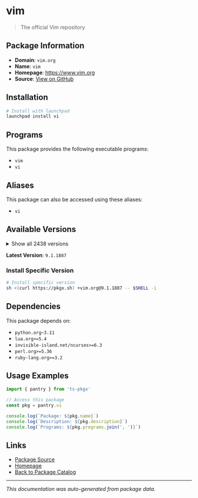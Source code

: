 # vim

> The official Vim repository

## Package Information

- **Domain**: `vim.org`
- **Name**: `vim`
- **Homepage**: https://www.vim.org
- **Source**: [View on GitHub](https://github.com/pkgxdev/pantry/tree/main/projects/vim.org/package.yml)

## Installation

```bash
# Install with launchpad
launchpad install vi
```

## Programs

This package provides the following executable programs:

- `vim`
- `vi`

## Aliases

This package can also be accessed using these aliases:

- `vi`

## Available Versions

<details>
<summary>Show all 2438 versions</summary>

- `9.1.1887`, `9.1.1886`, `9.1.1885`, `9.1.1884`, `9.1.1883`
- `9.1.1882`, `9.1.1881`, `9.1.1880`, `9.1.1879`, `9.1.1877`
- `9.1.1876`, `9.1.1875`, `9.1.1874`, `9.1.1872`, `9.1.1871`
- `9.1.1870`, `9.1.1869`, `9.1.1868`, `9.1.1867`, `9.1.1866`
- `9.1.1865`, `9.1.1864`, `9.1.1863`, `9.1.1862`, `9.1.1861`
- `9.1.1860`, `9.1.1858`, `9.1.1857`, `9.1.1856`, `9.1.1855`
- `9.1.1854`, `9.1.1853`, `9.1.1851`, `9.1.1850`, `9.1.1849`
- `9.1.1848`, `9.1.1847`, `9.1.1846`, `9.1.1843`, `9.1.1842`
- `9.1.1841`, `9.1.1840`, `9.1.1839`, `9.1.1838`, `9.1.1837`
- `9.1.1836`, `9.1.1835`, `9.1.1834`, `9.1.1833`, `9.1.1832`
- `9.1.1831`, `9.1.1830`, `9.1.1829`, `9.1.1828`, `9.1.1827`
- `9.1.1826`, `9.1.1825`, `9.1.1823`, `9.1.1822`, `9.1.1821`
- `9.1.1820`, `9.1.1819`, `9.1.1818`, `9.1.1817`, `9.1.1816`
- `9.1.1815`, `9.1.1814`, `9.1.1813`, `9.1.1812`, `9.1.1811`
- `9.1.1810`, `9.1.1809`, `9.1.1808`, `9.1.1807`, `9.1.1806`
- `9.1.1805`, `9.1.1804`, `9.1.1803`, `9.1.1802`, `9.1.1801`
- `9.1.1800`, `9.1.1799`, `9.1.1798`, `9.1.1797`, `9.1.1796`
- `9.1.1795`, `9.1.1793`, `9.1.1792`, `9.1.1791`, `9.1.1790`
- `9.1.1789`, `9.1.1788`, `9.1.1787`, `9.1.1786`, `9.1.1785`
- `9.1.1784`, `9.1.1783`, `9.1.1782`, `9.1.1781`, `9.1.1780`
- `9.1.1779`, `9.1.1778`, `9.1.1777`, `9.1.1776`, `9.1.1775`
- `9.1.1774`, `9.1.1773`, `9.1.1772`, `9.1.1771`, `9.1.1770`
- `9.1.1769`, `9.1.1768`, `9.1.1767`, `9.1.1766`, `9.1.1765`
- `9.1.1764`, `9.1.1763`, `9.1.1762`, `9.1.1761`, `9.1.1759`
- `9.1.1758`, `9.1.1756`, `9.1.1755`, `9.1.1754`, `9.1.1753`
- `9.1.1752`, `9.1.1751`, `9.1.1750`, `9.1.1749`, `9.1.1748`
- `9.1.1747`, `9.1.1746`, `9.1.1745`, `9.1.1744`, `9.1.1743`
- `9.1.1742`, `9.1.1741`, `9.1.1740`, `9.1.1739`, `9.1.1738`
- `9.1.1737`, `9.1.1736`, `9.1.1735`, `9.1.1734`, `9.1.1733`
- `9.1.1732`, `9.1.1730`, `9.1.1729`, `9.1.1728`, `9.1.1727`
- `9.1.1726`, `9.1.1725`, `9.1.1724`, `9.1.1723`, `9.1.1722`
- `9.1.1721`, `9.1.1720`, `9.1.1719`, `9.1.1718`, `9.1.1716`
- `9.1.1715`, `9.1.1714`, `9.1.1713`, `9.1.1712`, `9.1.1711`
- `9.1.1710`, `9.1.1709`, `9.1.1708`, `9.1.1707`, `9.1.1706`
- `9.1.1705`, `9.1.1704`, `9.1.1703`, `9.1.1702`, `9.1.1701`
- `9.1.1700`, `9.1.1699`, `9.1.1698`, `9.1.1697`, `9.1.1696`
- `9.1.1695`, `9.1.1694`, `9.1.1693`, `9.1.1692`, `9.1.1691`
- `9.1.1690`, `9.1.1689`, `9.1.1688`, `9.1.1687`, `9.1.1686`
- `9.1.1685`, `9.1.1684`, `9.1.1683`, `9.1.1682`, `9.1.1681`
- `9.1.1680`, `9.1.1678`, `9.1.1677`, `9.1.1676`, `9.1.1675`
- `9.1.1674`, `9.1.1672`, `9.1.1671`, `9.1.1670`, `9.1.1669`
- `9.1.1668`, `9.1.1667`, `9.1.1666`, `9.1.1665`, `9.1.1664`
- `9.1.1663`, `9.1.1662`, `9.1.1661`, `9.1.1660`, `9.1.1659`
- `9.1.1658`, `9.1.1656`, `9.1.1655`, `9.1.1652`, `9.1.1651`
- `9.1.1650`, `9.1.1649`, `9.1.1648`, `9.1.1646`, `9.1.1645`
- `9.1.1644`, `9.1.1643`, `9.1.1642`, `9.1.1641`, `9.1.1640`
- `9.1.1639`, `9.1.1638`, `9.1.1637`, `9.1.1636`, `9.1.1635`
- `9.1.1634`, `9.1.1633`, `9.1.1632`, `9.1.1631`, `9.1.1630`
- `9.1.1629`, `9.1.1628`, `9.1.1627`, `9.1.1626`, `9.1.1625`
- `9.1.1624`, `9.1.1623`, `9.1.1622`, `9.1.1621`, `9.1.1620`
- `9.1.1619`, `9.1.1618`, `9.1.1617`, `9.1.1616`, `9.1.1615`
- `9.1.1614`, `9.1.1613`, `9.1.1612`, `9.1.1611`, `9.1.1610`
- `9.1.1609`, `9.1.1608`, `9.1.1607`, `9.1.1606`, `9.1.1605`
- `9.1.1604`, `9.1.1603`, `9.1.1602`, `9.1.1601`, `9.1.1600`
- `9.1.1599`, `9.1.1598`, `9.1.1597`, `9.1.1596`, `9.1.1595`
- `9.1.1594`, `9.1.1593`, `9.1.1592`, `9.1.1591`, `9.1.1590`
- `9.1.1589`, `9.1.1588`, `9.1.1587`, `9.1.1586`, `9.1.1585`
- `9.1.1584`, `9.1.1583`, `9.1.1582`, `9.1.1581`, `9.1.1580`
- `9.1.1579`, `9.1.1578`, `9.1.1577`, `9.1.1576`, `9.1.1575`
- `9.1.1574`, `9.1.1573`, `9.1.1572`, `9.1.1571`, `9.1.1569`
- `9.1.1568`, `9.1.1567`, `9.1.1566`, `9.1.1565`, `9.1.1564`
- `9.1.1563`, `9.1.1562`, `9.1.1561`, `9.1.1560`, `9.1.1559`
- `9.1.1558`, `9.1.1557`, `9.1.1556`, `9.1.1555`, `9.1.1554`
- `9.1.1553`, `9.1.1552`, `9.1.1551`, `9.1.1550`, `9.1.1549`
- `9.1.1548`, `9.1.1547`, `9.1.1546`, `9.1.1545`, `9.1.1544`
- `9.1.1543`, `9.1.1542`, `9.1.1541`, `9.1.1540`, `9.1.1539`
- `9.1.1538`, `9.1.1537`, `9.1.1536`, `9.1.1535`, `9.1.1534`
- `9.1.1533`, `9.1.1532`, `9.1.1531`, `9.1.1530`, `9.1.1529`
- `9.1.1528`, `9.1.1527`, `9.1.1526`, `9.1.1525`, `9.1.1524`
- `9.1.1522`, `9.1.1521`, `9.1.1520`, `9.1.1519`, `9.1.1518`
- `9.1.1517`, `9.1.1516`, `9.1.1515`, `9.1.1514`, `9.1.1513`
- `9.1.1512`, `9.1.1511`, `9.1.1510`, `9.1.1509`, `9.1.1508`
- `9.1.1507`, `9.1.1506`, `9.1.1504`, `9.1.1503`, `9.1.1502`
- `9.1.1501`, `9.1.1500`, `9.1.1499`, `9.1.1498`, `9.1.1497`
- `9.1.1496`, `9.1.1495`, `9.1.1494`, `9.1.1493`, `9.1.1492`
- `9.1.1491`, `9.1.1490`, `9.1.1489`, `9.1.1488`, `9.1.1487`
- `9.1.1486`, `9.1.1485`, `9.1.1484`, `9.1.1483`, `9.1.1482`
- `9.1.1481`, `9.1.1479`, `9.1.1478`, `9.1.1477`, `9.1.1476`
- `9.1.1475`, `9.1.1474`, `9.1.1473`, `9.1.1472`, `9.1.1471`
- `9.1.1470`, `9.1.1469`, `9.1.1468`, `9.1.1467`, `9.1.1466`
- `9.1.1465`, `9.1.1464`, `9.1.1463`, `9.1.1462`, `9.1.1460`
- `9.1.1459`, `9.1.1458`, `9.1.1457`, `9.1.1456`, `9.1.1455`
- `9.1.1454`, `9.1.1453`, `9.1.1452`, `9.1.1451`, `9.1.1450`
- `9.1.1449`, `9.1.1448`, `9.1.1447`, `9.1.1446`, `9.1.1445`
- `9.1.1444`, `9.1.1443`, `9.1.1442`, `9.1.1441`, `9.1.1440`
- `9.1.1439`, `9.1.1438`, `9.1.1436`, `9.1.1435`, `9.1.1434`
- `9.1.1433`, `9.1.1432`, `9.1.1431`, `9.1.1430`, `9.1.1429`
- `9.1.1428`, `9.1.1427`, `9.1.1426`, `9.1.1425`, `9.1.1424`
- `9.1.1423`, `9.1.1422`, `9.1.1421`, `9.1.1420`, `9.1.1419`
- `9.1.1418`, `9.1.1416`, `9.1.1415`, `9.1.1413`, `9.1.1412`
- `9.1.1411`, `9.1.1410`, `9.1.1409`, `9.1.1408`, `9.1.1407`
- `9.1.1406`, `9.1.1405`, `9.1.1404`, `9.1.1403`, `9.1.1402`
- `9.1.1401`, `9.1.1400`, `9.1.1399`, `9.1.1398`, `9.1.1397`
- `9.1.1396`, `9.1.1395`, `9.1.1394`, `9.1.1393`, `9.1.1391`
- `9.1.1390`, `9.1.1389`, `9.1.1388`, `9.1.1387`, `9.1.1386`
- `9.1.1384`, `9.1.1383`, `9.1.1382`, `9.1.1381`, `9.1.1380`
- `9.1.1379`, `9.1.1378`, `9.1.1377`, `9.1.1376`, `9.1.1374`
- `9.1.1373`, `9.1.1372`, `9.1.1371`, `9.1.1370`, `9.1.1369`
- `9.1.1368`, `9.1.1367`, `9.1.1366`, `9.1.1365`, `9.1.1364`
- `9.1.1363`, `9.1.1362`, `9.1.1361`, `9.1.1360`, `9.1.1359`
- `9.1.1358`, `9.1.1357`, `9.1.1356`, `9.1.1355`, `9.1.1354`
- `9.1.1353`, `9.1.1352`, `9.1.1351`, `9.1.1350`, `9.1.1349`
- `9.1.1348`, `9.1.1347`, `9.1.1346`, `9.1.1344`, `9.1.1343`
- `9.1.1342`, `9.1.1341`, `9.1.1340`, `9.1.1339`, `9.1.1338`
- `9.1.1337`, `9.1.1336`, `9.1.1334`, `9.1.1333`, `9.1.1332`
- `9.1.1330`, `9.1.1329`, `9.1.1328`, `9.1.1327`, `9.1.1326`
- `9.1.1325`, `9.1.1324`, `9.1.1323`, `9.1.1322`, `9.1.1321`
- `9.1.1320`, `9.1.1319`, `9.1.1318`, `9.1.1317`, `9.1.1316`
- `9.1.1315`, `9.1.1314`, `9.1.1313`, `9.1.1312`, `9.1.1311`
- `9.1.1310`, `9.1.1309`, `9.1.1308`, `9.1.1307`, `9.1.1306`
- `9.1.1305`, `9.1.1304`, `9.1.1302`, `9.1.1301`, `9.1.1300`
- `9.1.1299`, `9.1.1298`, `9.1.1297`, `9.1.1296`, `9.1.1295`
- `9.1.1294`, `9.1.1293`, `9.1.1292`, `9.1.1291`, `9.1.1290`
- `9.1.1289`, `9.1.1288`, `9.1.1287`, `9.1.1286`, `9.1.1285`
- `9.1.1284`, `9.1.1283`, `9.1.1282`, `9.1.1280`, `9.1.1279`
- `9.1.1278`, `9.1.1276`, `9.1.1275`, `9.1.1274`, `9.1.1273`
- `9.1.1272`, `9.1.1271`, `9.1.1270`, `9.1.1269`, `9.1.1268`
- `9.1.1267`, `9.1.1266`, `9.1.1265`, `9.1.1264`, `9.1.1263`
- `9.1.1262`, `9.1.1261`, `9.1.1260`, `9.1.1259`, `9.1.1258`
- `9.1.1257`, `9.1.1256`, `9.1.1255`, `9.1.1254`, `9.1.1252`
- `9.1.1251`, `9.1.1250`, `9.1.1249`, `9.1.1248`, `9.1.1247`
- `9.1.1246`, `9.1.1245`, `9.1.1244`, `9.1.1243`, `9.1.1242`
- `9.1.1241`, `9.1.1240`, `9.1.1239`, `9.1.1238`, `9.1.1237`
- `9.1.1236`, `9.1.1235`, `9.1.1234`, `9.1.1233`, `9.1.1232`
- `9.1.1231`, `9.1.1230`, `9.1.1229`, `9.1.1228`, `9.1.1227`
- `9.1.1226`, `9.1.1225`, `9.1.1224`, `9.1.1223`, `9.1.1222`
- `9.1.1221`, `9.1.1220`, `9.1.1219`, `9.1.1218`, `9.1.1217`
- `9.1.1216`, `9.1.1215`, `9.1.1213`, `9.1.1212`, `9.1.1211`
- `9.1.1210`, `9.1.1209`, `9.1.1208`, `9.1.1207`, `9.1.1206`
- `9.1.1205`, `9.1.1203`, `9.1.1202`, `9.1.1201`, `9.1.1200`
- `9.1.1199`, `9.1.1198`, `9.1.1197`, `9.1.1196`, `9.1.1195`
- `9.1.1194`, `9.1.1193`, `9.1.1192`, `9.1.1191`, `9.1.1190`
- `9.1.1189`, `9.1.1188`, `9.1.1187`, `9.1.1186`, `9.1.1185`
- `9.1.1184`, `9.1.1183`, `9.1.1182`, `9.1.1181`, `9.1.1180`
- `9.1.1179`, `9.1.1178`, `9.1.1177`, `9.1.1176`, `9.1.1175`
- `9.1.1174`, `9.1.1173`, `9.1.1172`, `9.1.1171`, `9.1.1170`
- `9.1.1169`, `9.1.1168`, `9.1.1167`, `9.1.1166`, `9.1.1165`
- `9.1.1164`, `9.1.1163`, `9.1.1162`, `9.1.1161`, `9.1.1160`
- `9.1.1159`, `9.1.1158`, `9.1.1157`, `9.1.1156`, `9.1.1155`
- `9.1.1154`, `9.1.1153`, `9.1.1152`, `9.1.1151`, `9.1.1150`
- `9.1.1149`, `9.1.1148`, `9.1.1147`, `9.1.1146`, `9.1.1145`
- `9.1.1144`, `9.1.1143`, `9.1.1142`, `9.1.1141`, `9.1.1140`
- `9.1.1139`, `9.1.1138`, `9.1.1137`, `9.1.1136`, `9.1.1135`
- `9.1.1134`, `9.1.1133`, `9.1.1132`, `9.1.1131`, `9.1.1130`
- `9.1.1129`, `9.1.1128`, `9.1.1126`, `9.1.1125`, `9.1.1124`
- `9.1.1123`, `9.1.1122`, `9.1.1121`, `9.1.1120`, `9.1.1119`
- `9.1.1118`, `9.1.1117`, `9.1.1116`, `9.1.1115`, `9.1.1114`
- `9.1.1113`, `9.1.1112`, `9.1.1111`, `9.1.1110`, `9.1.1109`
- `9.1.1108`, `9.1.1107`, `9.1.1106`, `9.1.1105`, `9.1.1104`
- `9.1.1103`, `9.1.1102`, `9.1.1101`, `9.1.1100`, `9.1.1099`
- `9.1.1098`, `9.1.1097`, `9.1.1096`, `9.1.1095`, `9.1.1094`
- `9.1.1087`, `9.1.1086`, `9.1.1085`, `9.1.1084`, `9.1.1083`
- `9.1.1082`, `9.1.1081`, `9.1.1080`, `9.1.1079`, `9.1.1078`
- `9.1.1077`, `9.1.1076`, `9.1.1075`, `9.1.1074`, `9.1.1073`
- `9.1.1072`, `9.1.1071`, `9.1.1070`, `9.1.1069`, `9.1.1068`
- `9.1.1067`, `9.1.1066`, `9.1.1065`, `9.1.1064`, `9.1.1063`
- `9.1.1062`, `9.1.1061`, `9.1.1060`, `9.1.1059`, `9.1.1058`
- `9.1.1057`, `9.1.1056`, `9.1.1055`, `9.1.1054`, `9.1.1053`
- `9.1.1052`, `9.1.1051`, `9.1.1050`, `9.1.1049`, `9.1.1048`
- `9.1.1047`, `9.1.1046`, `9.1.1045`, `9.1.1044`, `9.1.1043`
- `9.1.1042`, `9.1.1041`, `9.1.1040`, `9.1.1039`, `9.1.1038`
- `9.1.1037`, `9.1.1036`, `9.1.1035`, `9.1.1034`, `9.1.1033`
- `9.1.1032`, `9.1.1031`, `9.1.1030`, `9.1.1029`, `9.1.1028`
- `9.1.1027`, `9.1.1026`, `9.1.1025`, `9.1.1024`, `9.1.1023`
- `9.1.1022`, `9.1.1021`, `9.1.1020`, `9.1.1019`, `9.1.1018`
- `9.1.1017`, `9.1.1016`, `9.1.1015`, `9.1.1014`, `9.1.1013`
- `9.1.1012`, `9.1.1011`, `9.1.1010`, `9.1.1009`, `9.1.1007`
- `9.1.1006`, `9.1.1005`, `9.1.1004`, `9.1.1003`, `9.1.1002`
- `9.1.1001`, `9.1.1000`, `9.1.999`, `9.1.998`, `9.1.997`
- `9.1.996`, `9.1.995`, `9.1.994`, `9.1.993`, `9.1.992`
- `9.1.991`, `9.1.990`, `9.1.989`, `9.1.988`, `9.1.987`
- `9.1.986`, `9.1.985`, `9.1.984`, `9.1.983`, `9.1.982`
- `9.1.981`, `9.1.980`, `9.1.979`, `9.1.978`, `9.1.977`
- `9.1.976`, `9.1.975`, `9.1.974`, `9.1.973`, `9.1.972`
- `9.1.971`, `9.1.970`, `9.1.969`, `9.1.968`, `9.1.967`
- `9.1.966`, `9.1.965`, `9.1.964`, `9.1.962`, `9.1.961`
- `9.1.960`, `9.1.959`, `9.1.958`, `9.1.957`, `9.1.956`
- `9.1.955`, `9.1.954`, `9.1.953`, `9.1.952`, `9.1.951`
- `9.1.950`, `9.1.949`, `9.1.948`, `9.1.947`, `9.1.946`
- `9.1.945`, `9.1.944`, `9.1.943`, `9.1.942`, `9.1.941`
- `9.1.940`, `9.1.939`, `9.1.938`, `9.1.937`, `9.1.936`
- `9.1.935`, `9.1.934`, `9.1.933`, `9.1.932`, `9.1.931`
- `9.1.930`, `9.1.929`, `9.1.928`, `9.1.927`, `9.1.926`
- `9.1.925`, `9.1.924`, `9.1.923`, `9.1.922`, `9.1.921`
- `9.1.920`, `9.1.919`, `9.1.918`, `9.1.917`, `9.1.916`
- `9.1.915`, `9.1.914`, `9.1.913`, `9.1.912`, `9.1.911`
- `9.1.910`, `9.1.909`, `9.1.908`, `9.1.907`, `9.1.906`
- `9.1.905`, `9.1.904`, `9.1.903`, `9.1.902`, `9.1.901`
- `9.1.900`, `9.1.899`, `9.1.898`, `9.1.897`, `9.1.896`
- `9.1.895`, `9.1.894`, `9.1.893`, `9.1.892`, `9.1.891`
- `9.1.890`, `9.1.889`, `9.1.888`, `9.1.887`, `9.1.886`
- `9.1.885`, `9.1.884`, `9.1.883`, `9.1.882`, `9.1.881`
- `9.1.880`, `9.1.879`, `9.1.878`, `9.1.877`, `9.1.876`
- `9.1.875`, `9.1.874`, `9.1.873`, `9.1.872`, `9.1.871`
- `9.1.870`, `9.1.869`, `9.1.868`, `9.1.867`, `9.1.866`
- `9.1.865`, `9.1.864`, `9.1.863`, `9.1.862`, `9.1.861`
- `9.1.860`, `9.1.859`, `9.1.858`, `9.1.857`, `9.1.856`
- `9.1.855`, `9.1.854`, `9.1.853`, `9.1.852`, `9.1.851`
- `9.1.850`, `9.1.849`, `9.1.848`, `9.1.847`, `9.1.846`
- `9.1.845`, `9.1.844`, `9.1.843`, `9.1.842`, `9.1.841`
- `9.1.840`, `9.1.839`, `9.1.838`, `9.1.837`, `9.1.836`
- `9.1.835`, `9.1.834`, `9.1.833`, `9.1.832`, `9.1.831`
- `9.1.830`, `9.1.829`, `9.1.828`, `9.1.827`, `9.1.826`
- `9.1.825`, `9.1.824`, `9.1.823`, `9.1.822`, `9.1.821`
- `9.1.820`, `9.1.819`, `9.1.818`, `9.1.817`, `9.1.816`
- `9.1.815`, `9.1.814`, `9.1.813`, `9.1.812`, `9.1.811`
- `9.1.810`, `9.1.809`, `9.1.808`, `9.1.807`, `9.1.806`
- `9.1.805`, `9.1.804`, `9.1.803`, `9.1.802`, `9.1.801`
- `9.1.800`, `9.1.799`, `9.1.798`, `9.1.797`, `9.1.796`
- `9.1.795`, `9.1.794`, `9.1.793`, `9.1.792`, `9.1.791`
- `9.1.790`, `9.1.789`, `9.1.788`, `9.1.787`, `9.1.786`
- `9.1.785`, `9.1.784`, `9.1.783`, `9.1.782`, `9.1.781`
- `9.1.780`, `9.1.779`, `9.1.778`, `9.1.777`, `9.1.776`
- `9.1.775`, `9.1.774`, `9.1.773`, `9.1.772`, `9.1.771`
- `9.1.770`, `9.1.769`, `9.1.768`, `9.1.767`, `9.1.766`
- `9.1.765`, `9.1.764`, `9.1.763`, `9.1.762`, `9.1.761`
- `9.1.760`, `9.1.759`, `9.1.758`, `9.1.757`, `9.1.756`
- `9.1.755`, `9.1.754`, `9.1.753`, `9.1.752`, `9.1.751`
- `9.1.750`, `9.1.749`, `9.1.748`, `9.1.747`, `9.1.746`
- `9.1.745`, `9.1.744`, `9.1.743`, `9.1.742`, `9.1.741`
- `9.1.740`, `9.1.739`, `9.1.738`, `9.1.737`, `9.1.736`
- `9.1.735`, `9.1.734`, `9.1.733`, `9.1.732`, `9.1.731`
- `9.1.730`, `9.1.729`, `9.1.728`, `9.1.727`, `9.1.726`
- `9.1.725`, `9.1.723`, `9.1.722`, `9.1.721`, `9.1.720`
- `9.1.719`, `9.1.718`, `9.1.717`, `9.1.716`, `9.1.715`
- `9.1.714`, `9.1.713`, `9.1.712`, `9.1.711`, `9.1.710`
- `9.1.709`, `9.1.708`, `9.1.707`, `9.1.706`, `9.1.705`
- `9.1.704`, `9.1.703`, `9.1.702`, `9.1.701`, `9.1.700`
- `9.1.699`, `9.1.698`, `9.1.697`, `9.1.696`, `9.1.695`
- `9.1.694`, `9.1.693`, `9.1.692`, `9.1.691`, `9.1.690`
- `9.1.689`, `9.1.688`, `9.1.687`, `9.1.686`, `9.1.685`
- `9.1.684`, `9.1.683`, `9.1.682`, `9.1.681`, `9.1.680`
- `9.1.679`, `9.1.678`, `9.1.677`, `9.1.676`, `9.1.675`
- `9.1.674`, `9.1.673`, `9.1.672`, `9.1.671`, `9.1.670`
- `9.1.669`, `9.1.668`, `9.1.667`, `9.1.666`, `9.1.665`
- `9.1.664`, `9.1.663`, `9.1.662`, `9.1.661`, `9.1.660`
- `9.1.659`, `9.1.658`, `9.1.657`, `9.1.656`, `9.1.655`
- `9.1.654`, `9.1.653`, `9.1.652`, `9.1.651`, `9.1.650`
- `9.1.649`, `9.1.648`, `9.1.647`, `9.1.646`, `9.1.645`
- `9.1.644`, `9.1.643`, `9.1.642`, `9.1.641`, `9.1.640`
- `9.1.639`, `9.1.638`, `9.1.637`, `9.1.635`, `9.1.634`
- `9.1.633`, `9.1.632`, `9.1.631`, `9.1.630`, `9.1.629`
- `9.1.628`, `9.1.627`, `9.1.626`, `9.1.624`, `9.1.623`
- `9.1.622`, `9.1.621`, `9.1.620`, `9.1.619`, `9.1.618`
- `9.1.617`, `9.1.615`, `9.1.614`, `9.1.613`, `9.1.612`
- `9.1.611`, `9.1.610`, `9.1.609`, `9.1.608`, `9.1.607`
- `9.1.606`, `9.1.605`, `9.1.604`, `9.1.603`, `9.1.602`
- `9.1.601`, `9.1.600`, `9.1.599`, `9.1.598`, `9.1.597`
- `9.1.596`, `9.1.595`, `9.1.594`, `9.1.593`, `9.1.592`
- `9.1.591`, `9.1.590`, `9.1.589`, `9.1.588`, `9.1.587`
- `9.1.586`, `9.1.585`, `9.1.584`, `9.1.583`, `9.1.582`
- `9.1.581`, `9.1.580`, `9.1.579`, `9.1.578`, `9.1.577`
- `9.1.576`, `9.1.575`, `9.1.574`, `9.1.573`, `9.1.572`
- `9.1.571`, `9.1.570`, `9.1.569`, `9.1.568`, `9.1.567`
- `9.1.566`, `9.1.565`, `9.1.564`, `9.1.563`, `9.1.562`
- `9.1.561`, `9.1.560`, `9.1.559`, `9.1.558`, `9.1.557`
- `9.1.556`, `9.1.555`, `9.1.554`, `9.1.553`, `9.1.552`
- `9.1.551`, `9.1.550`, `9.1.549`, `9.1.547`, `9.1.546`
- `9.1.545`, `9.1.544`, `9.1.543`, `9.1.542`, `9.1.541`
- `9.1.540`, `9.1.539`, `9.1.538`, `9.1.537`, `9.1.536`
- `9.1.535`, `9.1.534`, `9.1.533`, `9.1.532`, `9.1.531`
- `9.1.530`, `9.1.529`, `9.1.528`, `9.1.527`, `9.1.526`
- `9.1.525`, `9.1.524`, `9.1.523`, `9.1.522`, `9.1.521`
- `9.1.520`, `9.1.519`, `9.1.518`, `9.1.517`, `9.1.516`
- `9.1.515`, `9.1.514`, `9.1.513`, `9.1.512`, `9.1.511`
- `9.1.510`, `9.1.509`, `9.1.508`, `9.1.507`, `9.1.506`
- `9.1.505`, `9.1.504`, `9.1.503`, `9.1.502`, `9.1.501`
- `9.1.500`, `9.1.499`, `9.1.498`, `9.1.497`, `9.1.496`
- `9.1.495`, `9.1.494`, `9.1.493`, `9.1.492`, `9.1.491`
- `9.1.490`, `9.1.489`, `9.1.488`, `9.1.487`, `9.1.486`
- `9.1.485`, `9.1.484`, `9.1.483`, `9.1.482`, `9.1.481`
- `9.1.479`, `9.1.478`, `9.1.477`, `9.1.476`, `9.1.475`
- `9.1.474`, `9.1.473`, `9.1.472`, `9.1.471`, `9.1.470`
- `9.1.469`, `9.1.468`, `9.1.467`, `9.1.466`, `9.1.465`
- `9.1.464`, `9.1.463`, `9.1.462`, `9.1.461`, `9.1.460`
- `9.1.459`, `9.1.458`, `9.1.457`, `9.1.456`, `9.1.455`
- `9.1.454`, `9.1.453`, `9.1.452`, `9.1.451`, `9.1.450`
- `9.1.449`, `9.1.448`, `9.1.447`, `9.1.446`, `9.1.445`
- `9.1.444`, `9.1.443`, `9.1.442`, `9.1.441`, `9.1.440`
- `9.1.439`, `9.1.438`, `9.1.437`, `9.1.436`, `9.1.435`
- `9.1.434`, `9.1.433`, `9.1.432`, `9.1.431`, `9.1.430`
- `9.1.429`, `9.1.428`, `9.1.426`, `9.1.425`, `9.1.424`
- `9.1.423`, `9.1.422`, `9.1.421`, `9.1.420`, `9.1.419`
- `9.1.418`, `9.1.417`, `9.1.415`, `9.1.414`, `9.1.413`
- `9.1.412`, `9.1.411`, `9.1.410`, `9.1.409`, `9.1.408`
- `9.1.407`, `9.1.406`, `9.1.405`, `9.1.404`, `9.1.403`
- `9.1.402`, `9.1.401`, `9.1.400`, `9.1.399`, `9.1.398`
- `9.1.397`, `9.1.396`, `9.1.395`, `9.1.394`, `9.1.393`
- `9.1.392`, `9.1.391`, `9.1.390`, `9.1.389`, `9.1.388`
- `9.1.387`, `9.1.386`, `9.1.385`, `9.1.384`, `9.1.383`
- `9.1.382`, `9.1.381`, `9.1.380`, `9.1.379`, `9.1.378`
- `9.1.377`, `9.1.376`, `9.1.375`, `9.1.374`, `9.1.373`
- `9.1.372`, `9.1.370`, `9.1.369`, `9.1.368`, `9.1.367`
- `9.1.366`, `9.1.365`, `9.1.364`, `9.1.363`, `9.1.362`
- `9.1.361`, `9.1.360`, `9.1.359`, `9.1.358`, `9.1.357`
- `9.1.356`, `9.1.355`, `9.1.354`, `9.1.353`, `9.1.352`
- `9.1.351`, `9.1.350`, `9.1.349`, `9.1.348`, `9.1.347`
- `9.1.346`, `9.1.345`, `9.1.344`, `9.1.343`, `9.1.342`
- `9.1.341`, `9.1.340`, `9.1.339`, `9.1.338`, `9.1.337`
- `9.1.336`, `9.1.335`, `9.1.334`, `9.1.333`, `9.1.332`
- `9.1.331`, `9.1.330`, `9.1.329`, `9.1.328`, `9.1.327`
- `9.1.326`, `9.1.325`, `9.1.324`, `9.1.323`, `9.1.322`
- `9.1.321`, `9.1.320`, `9.1.319`, `9.1.318`, `9.1.317`
- `9.1.316`, `9.1.315`, `9.1.314`, `9.1.313`, `9.1.312`
- `9.1.311`, `9.1.310`, `9.1.309`, `9.1.308`, `9.1.307`
- `9.1.306`, `9.1.305`, `9.1.304`, `9.1.303`, `9.1.302`
- `9.1.301`, `9.1.300`, `9.1.299`, `9.1.298`, `9.1.297`
- `9.1.296`, `9.1.295`, `9.1.294`, `9.1.293`, `9.1.292`
- `9.1.291`, `9.1.290`, `9.1.289`, `9.1.288`, `9.1.287`
- `9.1.286`, `9.1.285`, `9.1.284`, `9.1.283`, `9.1.282`
- `9.1.281`, `9.1.280`, `9.1.279`, `9.1.278`, `9.1.277`
- `9.1.276`, `9.1.275`, `9.1.274`, `9.1.273`, `9.1.272`
- `9.1.271`, `9.1.270`, `9.1.269`, `9.1.268`, `9.1.267`
- `9.1.266`, `9.1.265`, `9.1.264`, `9.1.263`, `9.1.262`
- `9.1.261`, `9.1.260`, `9.1.259`, `9.1.258`, `9.1.257`
- `9.1.256`, `9.1.255`, `9.1.254`, `9.1.253`, `9.1.252`
- `9.1.234`, `9.1.233`, `9.1.232`, `9.1.231`, `9.1.230`
- `9.1.229`, `9.1.228`, `9.1.227`, `9.1.226`, `9.1.225`
- `9.1.224`, `9.1.222`, `9.1.221`, `9.1.220`, `9.1.218`
- `9.1.217`, `9.1.216`, `9.1.214`, `9.1.213`, `9.1.212`
- `9.1.211`, `9.1.210`, `9.1.209`, `9.1.208`, `9.1.207`
- `9.1.206`, `9.1.205`, `9.1.203`, `9.1.202`, `9.1.201`
- `9.1.200`, `9.1.199`, `9.1.198`, `9.1.197`, `9.1.196`
- `9.1.195`, `9.1.193`, `9.1.191`, `9.1.190`, `9.1.189`
- `9.1.188`, `9.1.187`, `9.1.186`, `9.1.185`, `9.1.184`
- `9.1.183`, `9.1.182`, `9.1.181`, `9.1.180`, `9.1.179`
- `9.1.178`, `9.1.177`, `9.1.176`, `9.1.175`, `9.1.174`
- `9.1.173`, `9.1.172`, `9.1.171`, `9.1.170`, `9.1.169`
- `9.1.168`, `9.1.167`, `9.1.166`, `9.1.165`, `9.1.164`
- `9.1.163`, `9.1.162`, `9.1.161`, `9.1.160`, `9.1.159`
- `9.1.158`, `9.1.157`, `9.1.156`, `9.1.155`, `9.1.154`
- `9.1.153`, `9.1.152`, `9.1.151`, `9.1.150`, `9.1.149`
- `9.1.148`, `9.1.147`, `9.1.146`, `9.1.145`, `9.1.144`
- `9.1.143`, `9.1.142`, `9.1.141`, `9.1.140`, `9.1.139`
- `9.1.138`, `9.1.137`, `9.1.136`, `9.1.135`, `9.1.134`
- `9.1.133`, `9.1.132`, `9.1.130`, `9.1.129`, `9.1.128`
- `9.1.127`, `9.1.126`, `9.1.125`, `9.1.124`, `9.1.123`
- `9.1.122`, `9.1.121`, `9.1.120`, `9.1.119`, `9.1.118`
- `9.1.117`, `9.1.116`, `9.1.115`, `9.1.114`, `9.1.113`
- `9.1.112`, `9.1.111`, `9.1.110`, `9.1.109`, `9.1.108`
- `9.1.107`, `9.1.106`, `9.1.105`, `9.1.104`, `9.1.103`
- `9.1.102`, `9.1.101`, `9.1.100`, `9.1.99`, `9.1.98`
- `9.1.97`, `9.1.96`, `9.1.95`, `9.1.94`, `9.1.93`
- `9.1.92`, `9.1.91`, `9.1.90`, `9.1.89`, `9.1.88`
- `9.1.87`, `9.1.86`, `9.1.85`, `9.1.84`, `9.1.83`
- `9.1.82`, `9.1.81`, `9.1.80`, `9.1.79`, `9.1.78`
- `9.1.77`, `9.1.76`, `9.1.75`, `9.1.74`, `9.1.73`
- `9.1.72`, `9.1.71`, `9.1.70`, `9.1.69`, `9.1.68`
- `9.1.67`, `9.1.66`, `9.1.65`, `9.1.64`, `9.1.63`
- `9.1.62`, `9.1.61`, `9.1.60`, `9.1.59`, `9.1.58`
- `9.1.57`, `9.1.56`, `9.1.55`, `9.1.54`, `9.1.53`
- `9.1.52`, `9.1.51`, `9.1.50`, `9.1.49`, `9.1.48`
- `9.1.47`, `9.1.46`, `9.1.45`, `9.1.44`, `9.1.43`
- `9.1.42`, `9.1.41`, `9.1.40`, `9.1.39`, `9.1.38`
- `9.1.37`, `9.1.36`, `9.1.35`, `9.1.34`, `9.1.33`
- `9.1.32`, `9.1.31`, `9.1.30`, `9.1.29`, `9.1.28`
- `9.1.27`, `9.1.26`, `9.1.25`, `9.1.24`, `9.1.23`
- `9.1.22`, `9.1.21`, `9.1.20`, `9.1.19`, `9.1.18`
- `9.1.17`, `9.1.16`, `9.1.15`, `9.1.14`, `9.1.13`
- `9.1.12`, `9.1.11`, `9.1.10`, `9.1.9`, `9.1.8`
- `9.1.7`, `9.1.6`, `9.1.5`, `9.1.4`, `9.1.3`
- `9.1.2`, `9.1.1`, `9.1.0`, `9.0.2190`, `9.0.2189`
- `9.0.2188`, `9.0.2187`, `9.0.2186`, `9.0.2185`, `9.0.2184`
- `9.0.2183`, `9.0.2182`, `9.0.2181`, `9.0.2180`, `9.0.2179`
- `9.0.2178`, `9.0.2177`, `9.0.2176`, `9.0.2175`, `9.0.2174`
- `9.0.2173`, `9.0.2172`, `9.0.2171`, `9.0.2170`, `9.0.2169`
- `9.0.2168`, `9.0.2167`, `9.0.2166`, `9.0.2165`, `9.0.2164`
- `9.0.2163`, `9.0.2162`, `9.0.2161`, `9.0.2160`, `9.0.2159`
- `9.0.2158`, `9.0.2157`, `9.0.2156`, `9.0.2155`, `9.0.2154`
- `9.0.2153`, `9.0.2152`, `9.0.2151`, `9.0.2150`, `9.0.2149`
- `9.0.2148`, `9.0.2147`, `9.0.2146`, `9.0.2145`, `9.0.2144`
- `9.0.2143`, `9.0.2142`, `9.0.2141`, `9.0.2140`, `9.0.2139`
- `9.0.2138`, `9.0.2137`, `9.0.2136`, `9.0.2135`, `9.0.2134`
- `9.0.2133`, `9.0.2132`, `9.0.2131`, `9.0.2130`, `9.0.2129`
- `9.0.2128`, `9.0.2127`, `9.0.2126`, `9.0.2125`, `9.0.2124`
- `9.0.2123`, `9.0.2122`, `9.0.2121`, `9.0.2120`, `9.0.2119`
- `9.0.2118`, `9.0.2117`, `9.0.2116`, `9.0.2115`, `9.0.2114`
- `9.0.2113`, `9.0.2105`, `9.0.2104`, `9.0.2103`, `9.0.2102`
- `9.0.2101`, `9.0.2100`, `9.0.2099`, `9.0.2098`, `9.0.2097`
- `9.0.2096`, `9.0.2095`, `9.0.2094`, `9.0.2093`, `9.0.2092`
- `9.0.2091`, `9.0.2090`, `9.0.2089`, `9.0.2088`, `9.0.2087`
- `9.0.2084`, `9.0.2083`, `9.0.2082`, `9.0.2081`, `9.0.2080`
- `9.0.2079`, `9.0.2078`, `9.0.2077`, `9.0.2076`, `9.0.2075`
- `9.0.2074`, `9.0.2073`, `9.0.2072`, `9.0.2071`, `9.0.2070`
- `9.0.2069`, `9.0.2068`, `9.0.2067`, `9.0.2066`, `9.0.2065`
- `9.0.2064`, `9.0.2063`, `9.0.2062`, `9.0.2061`, `9.0.2060`
- `9.0.2059`, `9.0.2058`, `9.0.2057`, `9.0.2056`, `9.0.2055`
- `9.0.2054`, `9.0.2053`, `9.0.2052`, `9.0.2051`, `9.0.2050`
- `9.0.2049`, `9.0.2043`, `9.0.2042`, `9.0.2041`, `9.0.2040`
- `9.0.2039`, `9.0.2038`, `9.0.2037`, `9.0.2036`, `9.0.2035`
- `9.0.2034`, `9.0.2033`, `9.0.2032`, `9.0.2031`, `9.0.2030`
- `9.0.2029`, `9.0.2028`, `9.0.2027`, `9.0.2026`, `9.0.2025`
- `9.0.2024`, `9.0.2023`, `9.0.2022`, `9.0.2021`, `9.0.2020`
- `9.0.2019`, `9.0.2018`, `9.0.2017`, `9.0.2016`, `9.0.2015`
- `9.0.2014`, `9.0.2013`, `9.0.2012`, `9.0.2011`, `9.0.2010`
- `9.0.2009`, `9.0.2008`, `9.0.2007`, `9.0.2006`, `9.0.2005`
- `9.0.2004`, `9.0.2003`, `9.0.2002`, `9.0.2001`, `9.0.2000`
- `9.0.1994`, `9.0.1986`, `9.0.1985`, `9.0.1984`, `9.0.1983`
- `9.0.1976`, `9.0.1975`, `9.0.1974`, `9.0.1973`, `9.0.1972`
- `9.0.1971`, `9.0.1970`, `9.0.1969`, `9.0.1968`, `9.0.1967`
- `9.0.1966`, `9.0.1965`, `9.0.1964`, `9.0.1962`, `9.0.1961`
- `9.0.1960`, `9.0.1959`, `9.0.1958`, `9.0.1957`, `9.0.1951`
- `9.0.1950`, `9.0.1949`, `9.0.1948`, `9.0.1947`, `9.0.1946`
- `9.0.1945`, `9.0.1944`, `9.0.1943`, `9.0.1942`, `9.0.1941`
- `9.0.1940`, `9.0.1930`, `9.0.1929`, `9.0.1928`, `9.0.1927`
- `9.0.1926`, `9.0.1925`, `9.0.1924`, `9.0.1923`, `9.0.1922`
- `9.0.1921`, `9.0.1920`, `9.0.1919`, `9.0.1918`, `9.0.1917`
- `9.0.1916`, `9.0.1915`, `9.0.1914`, `9.0.1913`, `9.0.1912`
- `9.0.1911`, `9.0.1910`, `9.0.1909`, `9.0.1908`, `9.0.1907`
- `9.0.1906`, `9.0.1905`, `9.0.1904`, `9.0.1903`, `9.0.1902`
- `9.0.1901`, `9.0.1900`, `9.0.1899`, `9.0.1898`, `9.0.1897`
- `9.0.1896`, `9.0.1895`, `9.0.1894`, `9.0.1888`, `9.0.1887`
- `9.0.1886`, `9.0.1885`, `9.0.1884`, `9.0.1883`, `9.0.1882`
- `9.0.1881`, `9.0.1880`, `9.0.1879`, `9.0.1878`, `9.0.1877`
- `9.0.1876`, `9.0.1875`, `9.0.1874`, `9.0.1873`, `9.0.1872`
- `9.0.1871`, `9.0.1870`, `9.0.1869`, `9.0.1868`, `9.0.1867`
- `9.0.1866`, `9.0.1865`, `9.0.1864`, `9.0.1863`, `9.0.1862`
- `9.0.1861`, `9.0.1860`, `9.0.1859`, `9.0.1858`, `9.0.1857`
- `9.0.1856`, `9.0.1855`, `9.0.1854`, `9.0.1848`, `9.0.1847`
- `9.0.1846`, `9.0.1845`, `9.0.1844`, `9.0.1843`, `9.0.1842`
- `9.0.1841`, `9.0.1840`, `9.0.1839`, `9.0.1838`, `9.0.1837`
- `9.0.1836`, `9.0.1835`, `9.0.1834`, `9.0.1833`, `9.0.1832`
- `9.0.1831`, `9.0.1830`, `9.0.1829`, `9.0.1828`, `9.0.1827`
- `9.0.1826`, `9.0.1825`, `9.0.1824`, `9.0.1823`, `9.0.1822`
- `9.0.1821`, `9.0.1820`, `9.0.1819`, `9.0.1818`, `9.0.1817`
- `9.0.1816`, `9.0.1815`, `9.0.1814`, `9.0.1813`, `9.0.1812`
- `9.0.1811`, `9.0.1810`, `9.0.1809`, `9.0.1808`, `9.0.1807`
- `9.0.1806`, `9.0.1805`, `9.0.1804`, `9.0.1803`, `9.0.1802`
- `9.0.1801`, `9.0.1800`, `9.0.1799`, `9.0.1798`, `9.0.1797`
- `9.0.1796`, `9.0.1795`, `9.0.1794`, `9.0.1793`, `9.0.1792`
- `9.0.1791`, `9.0.1790`, `9.0.1789`, `9.0.1788`, `9.0.1787`
- `9.0.1786`, `9.0.1785`, `9.0.1784`, `9.0.1783`, `9.0.1782`
- `9.0.1781`, `9.0.1780`, `9.0.1779`, `9.0.1778`, `9.0.1777`
- `9.0.1776`, `9.0.1775`, `9.0.1774`, `9.0.1773`, `9.0.1772`
- `9.0.1771`, `9.0.1770`, `9.0.1769`, `9.0.1768`, `9.0.1767`
- `9.0.1766`, `9.0.1765`, `9.0.1764`, `9.0.1763`, `9.0.1762`
- `9.0.1761`, `9.0.1760`, `9.0.1759`, `9.0.1758`, `9.0.1757`
- `9.0.1756`, `9.0.1755`, `9.0.1754`, `9.0.1753`, `9.0.1752`
- `9.0.1751`, `9.0.1750`, `9.0.1749`, `9.0.1748`, `9.0.1747`
- `9.0.1746`, `9.0.1745`, `9.0.1744`, `9.0.1743`, `9.0.1742`
- `9.0.1741`, `9.0.1740`, `9.0.1739`, `9.0.1738`, `9.0.1737`
- `9.0.1736`, `9.0.1735`, `9.0.1734`, `9.0.1733`, `9.0.1732`
- `9.0.1731`, `9.0.1730`, `9.0.1729`, `9.0.1728`, `9.0.1727`
- `9.0.1726`, `9.0.1725`, `9.0.1724`, `9.0.1723`, `9.0.1722`
- `9.0.1721`, `9.0.1720`, `9.0.1719`, `9.0.1718`, `9.0.1717`
- `9.0.1716`, `9.0.1715`, `9.0.1714`, `9.0.1713`, `9.0.1712`
- `9.0.1711`, `9.0.1710`, `9.0.1709`, `9.0.1708`, `9.0.1707`
- `9.0.1706`, `9.0.1705`, `9.0.1704`, `9.0.1703`, `9.0.1702`
- `9.0.1701`, `9.0.1700`, `9.0.1699`, `9.0.1698`, `9.0.1697`
- `9.0.1696`, `9.0.1695`, `9.0.1694`, `9.0.1693`, `9.0.1692`
- `9.0.1691`, `9.0.1690`, `9.0.1689`, `9.0.1688`, `9.0.1687`
- `9.0.1686`, `9.0.1685`, `9.0.1684`, `9.0.1683`, `9.0.1682`
- `9.0.1681`, `9.0.1680`, `9.0.1678`, `9.0.1677`, `9.0.1676`
- `9.0.1675`, `9.0.1674`, `9.0.1673`, `9.0.1672`, `9.0.1671`
- `9.0.1670`, `9.0.1669`, `9.0.1668`, `9.0.1667`, `9.0.1666`
- `9.0.1665`, `9.0.1664`, `9.0.1663`, `9.0.1662`, `9.0.1661`
- `9.0.1660`, `9.0.1659`, `9.0.1658`, `9.0.1657`, `9.0.1656`
- `9.0.1655`, `9.0.1654`, `9.0.1653`, `9.0.1652`, `9.0.1651`
- `9.0.1650`, `9.0.1649`, `9.0.1648`, `9.0.1647`, `9.0.1646`
- `9.0.1645`, `9.0.1644`, `9.0.1643`, `9.0.1642`, `9.0.1641`
- `9.0.1640`, `9.0.1639`, `9.0.1638`, `9.0.1637`, `9.0.1636`
- `9.0.1635`, `9.0.1634`, `9.0.1633`, `9.0.1632`, `9.0.1631`
- `9.0.1630`, `9.0.1629`, `9.0.1628`, `9.0.1627`, `9.0.1626`
- `9.0.1625`, `9.0.1624`, `9.0.1623`, `9.0.1622`, `9.0.1621`
- `9.0.1620`, `9.0.1619`, `9.0.1618`, `9.0.1617`, `9.0.1616`
- `9.0.1615`, `9.0.1614`, `9.0.1613`, `9.0.1612`, `9.0.1611`
- `9.0.1610`, `9.0.1609`, `9.0.1608`, `9.0.1607`, `9.0.1606`
- `9.0.1605`, `9.0.1604`, `9.0.1603`, `9.0.1602`, `9.0.1601`
- `9.0.1600`, `9.0.1599`, `9.0.1598`, `9.0.1597`, `9.0.1596`
- `9.0.1595`, `9.0.1594`, `9.0.1593`, `9.0.1592`, `9.0.1591`
- `9.0.1590`, `9.0.1589`, `9.0.1588`, `9.0.1587`, `9.0.1586`
- `9.0.1585`, `9.0.1584`, `9.0.1583`, `9.0.1582`, `9.0.1581`
- `9.0.1580`, `9.0.1579`, `9.0.1578`, `9.0.1577`, `9.0.1576`
- `9.0.1575`, `9.0.1574`, `9.0.1573`, `9.0.1572`, `9.0.1571`
- `9.0.1570`, `9.0.1569`, `9.0.1568`, `9.0.1567`, `9.0.1566`
- `9.0.1565`, `9.0.1564`, `9.0.1563`, `9.0.1562`, `9.0.1561`
- `9.0.1560`, `9.0.1559`, `9.0.1558`, `9.0.1557`, `9.0.1556`
- `9.0.1555`, `9.0.1554`, `9.0.1553`, `9.0.1552`, `9.0.1551`
- `9.0.1550`, `9.0.1549`, `9.0.1548`, `9.0.1547`, `9.0.1546`
- `9.0.1545`, `9.0.1544`, `9.0.1543`, `9.0.1542`, `9.0.1541`
- `9.0.1540`, `9.0.1539`, `9.0.1538`, `9.0.1537`, `9.0.1536`
- `9.0.1535`, `9.0.1534`, `9.0.1533`, `9.0.1532`, `9.0.1531`
- `9.0.1530`, `9.0.1529`, `9.0.1528`, `9.0.1527`, `9.0.1526`
- `9.0.1525`, `9.0.1524`, `9.0.1523`, `9.0.1522`, `9.0.1521`
- `9.0.1520`, `9.0.1519`, `9.0.1518`, `9.0.1517`, `9.0.1516`
- `9.0.1515`, `9.0.1514`, `9.0.1513`, `9.0.1512`, `9.0.1511`
- `9.0.1510`, `9.0.1509`, `9.0.1508`, `9.0.1507`, `9.0.1506`
- `9.0.1505`, `9.0.1504`, `9.0.1294`

</details>

**Latest Version**: `9.1.1887`

### Install Specific Version

```bash
# Install specific version
sh <(curl https://pkgx.sh) +vim.org@9.1.1887 -- $SHELL -i
```

## Dependencies

This package depends on:

- `python.org~3.11`
- `lua.org>=5.4`
- `invisible-island.net/ncurses>=6.3`
- `perl.org>=5.36`
- `ruby-lang.org>=3.2`

## Usage Examples

```typescript
import { pantry } from 'ts-pkgx'

// Access this package
const pkg = pantry.vi

console.log(`Package: ${pkg.name}`)
console.log(`Description: ${pkg.description}`)
console.log(`Programs: ${pkg.programs.join(', ')}`)
```

## Links

- [Package Source](https://github.com/pkgxdev/pantry/tree/main/projects/vim.org/package.yml)
- [Homepage](https://www.vim.org)
- [Back to Package Catalog](../../package-catalog.md)

---

*This documentation was auto-generated from package data.*
